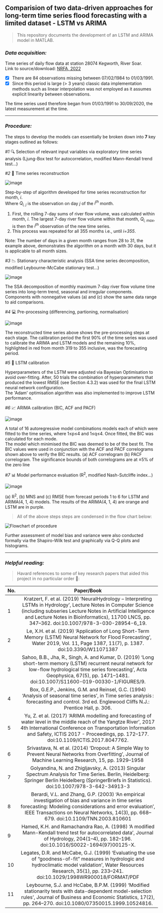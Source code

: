
## Comparision of two data-driven approaches for long-term time series flood forecasting with a limited dataset - LSTM vs ARIMA  

>This repository documents the development of an LSTM and ARIMA model in MATLAB.  

### ___Data acquisition:___

Time series of daily flow data at station 28074 Kegworth, River Soar.  
Link to source/download: [NRFA, 2022](https://nrfa.ceh.ac.uk/data/station/meanflow/28082)

- [x] There are 84 observations missing between 07/02/1984 to 01/03/1991. 
- [x] Since this period is large (> 3 years) classic data implementation methods such as linear interpolation was not employed as it assumes explicit linearity between observations. 

The time series used therefore began from 01/03/1991 to 30/09/2020, the latest measurement at the time.  

---

### ___Procedure:___
The steps to develop the models can essentially be broken down into **7** key stages outlined as follows: 

*#1* :mag: Selection of relevant input variables via exploratory time series analysis (Ljung-Box test for autocorrelation, modified Mann-Kendall trend test...)

*#2* :wrench: Time series reconstruction 

![image](https://user-images.githubusercontent.com/86715613/174202814-9b19394b-5f36-401f-ba6c-1ddffd89f5cd.png)

Step-by-step of algorithm developed for time series reconstruction for month, _i_.  
Where _Q<sub>i, j</sub>_ is the observation on day _j_ of the _i<sup>th</sup>_ month. 
1. First, the rolling 7-day sums of river flow volume, was calculated within month, _i_. The largest 7-day river flow volume within that month, _Q<sub>i, max</sub>_, is then the _i<sup>th</sup>_ observation of the new time series. 
2. This process was repeated for all 355 months i.e., until _i=355_. 

Note: The number of days in a given month ranges from 28 to 31, the example above, demonstrates the algorithm on a month with 30 days, but it is applicable to all month sizes.

*#3* :chart_with_downwards_trend: Stationary characteristic analysis (SSA time series decomposition, modified Leybourne-McCabe stationary test...)

![image](https://user-images.githubusercontent.com/86715613/174203743-eb4c6856-4b04-4eb1-999b-6f75f2715ee3.png)

The SSA decomposition of monthly maximum 7-day river flow volume time series into long-term trend, seasonal and irregular components. Components with nonnegative values (a) and (c) show the same data range to aid comparisons.

*#4* :computer: Pre-processing (differencing, partioning, normalisation)  

![image](https://user-images.githubusercontent.com/86715613/174201567-ed8cf551-27ce-4000-a7b3-0dcac0afa307.png)

The reconstructed time series above shows the pre-processing steps at each stage. 
The calibration period the first 90% of the time series was used to calibrate the ARIMA and LSTM models and the remaining 10%, highlighted in red from month 319 to 355 inclusive, was the forecasting period.

*#5* :brain: LSTM calibration 

Hyperparameters of the LSTM were adjusted via Bayesian Optimisation to avoid over-fitting. After, 50 trials the combination of hyperparameters that produced the lowest RMSE (see Section 4.3.2) was used for the final LSTM neural network configuration.  
The 'Adam' optimisation algorithm was also implemented to improve LSTM performance.

*#6* :chart_with_upwards_trend: ARIMA calibration (BIC, ACF and PACF)

![image](https://user-images.githubusercontent.com/86715613/174204833-8af50cce-7c1f-4969-8a8e-0e4e9f9cdb71.png)

A total of 16 autoregressive model combinations models each of which were fitted to the time series, where 1≤p≤4 and 1≤q≤4. 
Once fitted, the BIC was calculated for each mode.  
The model which minimised the BIC was deemed to be of the best fit.
The BIC values were used in conjunction with the ACF and PACF correlograms shown above to verify the BIC results. (a) ACF correlogram (b) PACF correlogram. The significance bounds of both correlograms are at ±5% of the zero line 

*#7* :bar_chart: Model performance evaluation (R<sup>2</sup>, modified Nash-Sutcliffe index...)

![image](https://user-images.githubusercontent.com/86715613/174205478-a5113b18-cb2a-4e00-8ca4-8e0618506e76.png)

(a) R<sup>2</sup>, (b) MNS and (c) RMSE from forecast periods 1 to 6 for LSTM and ARIMA(4, 1, 4) models. The results of the ARIMA(4, 1, 4) are orange and LSTM are in purple.

>All of the above steps steps are condensed in the flow chart below: 

![Flowchart of procedure](https://user-images.githubusercontent.com/86715613/174206891-002712c0-1429-4b67-9025-0abbf9a726a4.png)

Further assessment of model bias and variance were also conducted formally via the Shapiro-Wilk test and graphically via Q-Q plots and histograms.

---
### ___Helpful reading:___
>Havard references to some of key research papers that aided this project in no particular order :open_book::

| No. |  Paper/Book | 
| --- |:----------:| 
|1    |Kratzert, F. et al. (2019) ‘NeuralHydrology – Interpreting LSTMs in Hydrology’, Lecture Notes in Computer Science (including subseries Lecture Notes in Artificial Intelligence and Lecture Notes in Bioinformatics), 11700 LNCS, pp. 347–362. doi:10.1007/978-3-030-28954-6_19.|
|2    |Le, X.H. et al. (2019) ‘Application of Long Short-Term Memory (LSTM) Neural Network for Flood Forecasting’, Water 2019, Vol. 11, Page 1387, 11(7), p. 1387. doi:10.3390/W11071387|
|3    |Sahoo, B.B., Jha, R., Singh, A. and Kumar, D. (2019) ‘Long short-term memory (LSTM) recurrent neural network for low-flow hydrological time series forecasting’, Acta Geophysica, 67(5), pp. 1471–1481. doi:10.1007/S11600-019-00330-1/FIGURES/9.|
|4  |Box, G.E.P., Jenkins, G.M. and Reinsel, G.C. (1994) ‘Analysis of seasonal time series’, in Time series analysis : forecasting and control. 3rd ed. Englewood Cliffs  N.J.: Prentice Hall, p. 306.|
|5  |Yu, Z. et al. (2017) ‘ARIMA modelling and forecasting of water level in the middle reach of the Yangtze River’, 2017 4th International Conference on Transportation Information and Safety, ICTIS 2017 - Proceedings, pp. 172–177. doi:10.1109/ICTIS.2017.8047762.|
|6  |Srivastava, N. et al. (2014) ‘Dropout: A Simple Way to Prevent Neural Networks from Overfitting’, Journal of Machine Learning Research, 15, pp. 1929–1958|
|7  |Golyandina, N. and Zhigljavsky, A. (2013) Singular Spectrum Analysis for Time Series. Berlin, Heidelberg: Springer Berlin Heidelberg (SpringerBriefs in Statistics). doi:10.1007/978-3-642-34913-3|
|8  |Berardi, V.L. and Zhang, G.P. (2003) ‘An empirical investigation of bias and variance in time series forecasting: Modeling considerations and error evaluation’, IEEE Transactions on Neural Networks, 14(3), pp. 668–679. doi:10.1109/TNN.2003.810601|
|9  |Hamed, K.H. and Ramachandra Rao, A. (1998) ‘A modified Mann-Kendall trend test for autocorrelated data’, Journal of Hydrology, 204(1–4), pp. 182–196. doi:10.1016/S0022-1694(97)00125-X.|
|10 |Legates, D.R. and McCabe, G.J. (1999) ‘Evaluating the use of “goodness-of-fit” measures in hydrologic and hydroclimatic model validation’, Water Resources Research, 35(1), pp. 233–241. doi:10.1029/1998WR900018/FORMAT/PDF|
|11 |Leybourne, S.J. and HcCabe, B.P.M. (1999) ‘Modified stationarity tests with data-dependent model-selection rules’, Journal of Business and Economic Statistics, 17(2), pp. 264–270. doi:10.1080/07350015.1999.10524816.|

